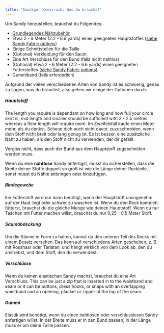 ```yaml
---
title: "Sandiger Kreisrock: Was du brauchst"
---
```


Um Sandy herzustellen, brauchst du Folgendes:

- [Grundlegendes Nähzubehör](/docs/sewing/basic-sewing-supplies)
- Etwa 2 - 6 Meter (2.2 - 6.6 yards) eines geeigneten Hauptstoffes ([siehe Sandy Fabric options](/docs/designs/sandy/fabric))
- Einige Schnittstellen für die Taille
- (Optional) Verkleidung für den Saum.
- Eine Art Verschluss für den Bund (falls nicht nahtlos)
- (Optional) Etwa 2 - 6 Meter (2.2 - 6.6 yards) eines geeigneten Futterstoffes ([siehe Sandy Fabric options](/docs/designs/sandy/fabric))
- Gummiband (falls erforderlich)

Aufgrund der vielen verschiedenen Arten von Sandy ist es schwierig, genau zu sagen, was du brauchst, also gehen wir einige der Optionen durch.

##### Hauptstoff

The length you require is dependant on how long and how full your circle skirt is, mid length and smaller should be sufficient with 2 - 2.5 metres whereas a floor length will require more. Im Zweifelsfall kaufe einen Meter mehr, als du denkst. Scheue dich auch nicht davor, zuzuschneiden, wenn dein Stoff nicht breit oder lang genug ist. Es ist besser, eine zusätzliche Naht zu haben, als den Stoff nicht zu verwenden, der dir gefällt.

<Note>

Vergiss nicht, dass auch der Bund aus dem Hauptstoff zugeschnitten werden muss.

</Note>

<Warning>  

Wenn du eine **nahtlose** Sandy anfertigst, musst du sicherstellen, dass die Breite deiner Stoffe doppelt so groß ist wie die Länge deiner Rockteile, sonst musst du Nähte anbringen oder hinzufügen.

</Warning>

##### Bindegewebe

Ein Futterstoff wird nur dann benötigt, wenn der Hauptstoff unangenehm auf der Haut liegt oder schwer zu waschen ist. Wenn du den Rock komplett fütterst, brauchst du die gleiche Menge wie deinen Hauptstoff. Wenn du nur Taschen mit Futter machen willst, brauchst du nur 0,25 - 0,5 Meter Stoff.

##### Saumabdeckung

Um die Säume in Form zu halten, kannst du den unteren Teil des Rocks mit einem Besatz versehen. Das kann auf verschiedene Arten geschehen, z. B. mit Rosshaar oder Tarlatan, und hängt wirklich von dem Look ab, den du anstrebst, und dem Stoff, den du verwendest.

##### Verschlüsse

Wenn du keinen elastischen Sandy machst, brauchst du eine Art Verschluss. This can be just a zip that is inserted in to the waistband and seam or it can be buttons, dress hooks, or snaps with an overlapping waistband and an opening, placket or zipper at the top of the seam.

##### Gummi

Elastik wird benötigt, wenn du einen nahtlosen oder verschlusslosen Sandy anfertigen willst. In der Breite muss er in den Bund passen, in der Länge muss er um deine Taille passen.
